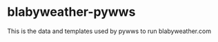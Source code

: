 blabyweather-pywws
==================

This is the data and templates used by pywws to run blabyweather.com
